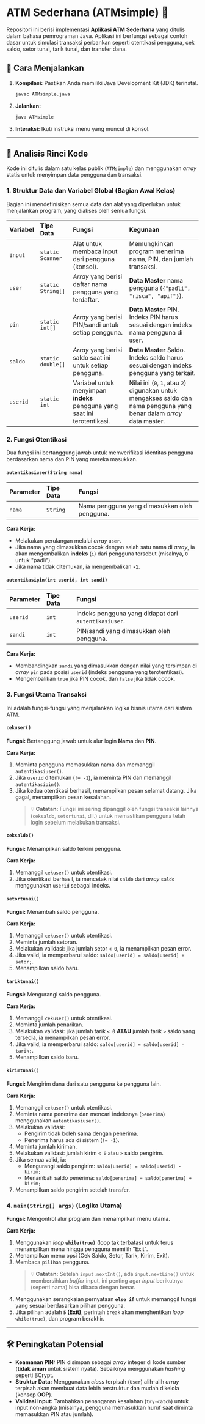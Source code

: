 # ATM Sederhana (ATMsimple) 🏧

Repositori ini berisi implementasi **Aplikasi ATM Sederhana** yang ditulis dalam bahasa pemrograman Java. Aplikasi ini berfungsi sebagai contoh dasar untuk simulasi transaksi perbankan seperti otentikasi pengguna, cek saldo, setor tunai, tarik tunai, dan transfer dana.

## 🚀 Cara Menjalankan

1.  **Kompilasi:** Pastikan Anda memiliki Java Development Kit (JDK) terinstal.
    ```bash
    javac ATMsimple.java
    ```
2.  **Jalankan:**
    ```bash
    java ATMsimple
    ```
3.  **Interaksi:** Ikuti instruksi menu yang muncul di konsol.

-----

## 🔬 Analisis Rinci Kode

Kode ini ditulis dalam satu kelas publik (`ATMsimple`) dan menggunakan *array* statis untuk menyimpan data pengguna dan transaksi.

### 1\. Struktur Data dan Variabel Global (Bagian Awal Kelas)

Bagian ini mendefinisikan semua data dan alat yang diperlukan untuk menjalankan program, yang diakses oleh semua fungsi.

| Variabel | Tipe Data | Fungsi | Kegunaan |
| :--- | :--- | :--- | :--- |
| `input` | `static Scanner` | Alat untuk membaca input dari pengguna (konsol). | Memungkinkan program menerima nama, PIN, dan jumlah transaksi. |
| `user` | `static String[]` | *Array* yang berisi daftar nama pengguna yang terdaftar. | **Data Master** nama pengguna (`{"padli", "risca", "apif"}`). |
| `pin` | `static int[]` | *Array* yang berisi PIN/sandi untuk setiap pengguna. | **Data Master** PIN. Indeks PIN harus sesuai dengan indeks nama pengguna di `user`. |
| `saldo` | `static double[]` | *Array* yang berisi saldo saat ini untuk setiap pengguna. | **Data Master** Saldo. Indeks saldo harus sesuai dengan indeks pengguna yang terkait. |
| `userid` | `static int` | Variabel untuk menyimpan **indeks** pengguna yang saat ini terotentikasi. | Nilai ini (`0`, `1`, atau `2`) digunakan untuk mengakses saldo dan nama pengguna yang benar dalam *array* data master. |

### 2\. Fungsi Otentikasi

Dua fungsi ini bertanggung jawab untuk memverifikasi identitas pengguna berdasarkan nama dan PIN yang mereka masukkan.

#### `autentikasiuser(String nama)`

| Parameter | Tipe Data | Fungsi |
| :--- | :--- | :--- |
| `nama` | `String` | Nama pengguna yang dimasukkan oleh pengguna. |

**Cara Kerja:**

  * Melakukan perulangan melalui *array* `user`.
  * Jika nama yang dimasukkan cocok dengan salah satu nama di *array*, ia akan mengembalikan **indeks** (`i`) dari pengguna tersebut (misalnya, `0` untuk "padli").
  * Jika nama tidak ditemukan, ia mengembalikan **`-1`**.

#### `autentikasipin(int userid, int sandi)`

| Parameter | Tipe Data | Fungsi |
| :--- | :--- | :--- |
| `userid` | `int` | Indeks pengguna yang didapat dari `autentikasiuser`. |
| `sandi` | `int` | PIN/sandi yang dimasukkan oleh pengguna. |

**Cara Kerja:**

  * Membandingkan `sandi` yang dimasukkan dengan nilai yang tersimpan di *array* `pin` pada posisi `userid` (indeks pengguna yang terotentikasi).
  * Mengembalikan `true` jika PIN cocok, dan `false` jika tidak cocok.

### 3\. Fungsi Utama Transaksi

Ini adalah fungsi-fungsi yang menjalankan logika bisnis utama dari sistem ATM.

#### `cekuser()`

**Fungsi:** Bertanggung jawab untuk alur login **Nama** dan **PIN**.

**Cara Kerja:**

1.  Meminta pengguna memasukkan nama dan memanggil `autentikasiuser()`.
2.  Jika `userid` ditemukan (`!= -1`), ia meminta PIN dan memanggil `autentikasipin()`.
3.  Jika kedua otentikasi berhasil, menampilkan pesan selamat datang. Jika gagal, menampilkan pesan kesalahan.
    > 💡 **Catatan:** Fungsi ini sering dipanggil oleh fungsi transaksi lainnya (`ceksaldo`, `setortunai`, dll.) untuk memastikan pengguna telah login sebelum melakukan transaksi.

#### `ceksaldo()`

**Fungsi:** Menampilkan saldo terkini pengguna.

**Cara Kerja:**

1.  Memanggil `cekuser()` untuk otentikasi.
2.  Jika otentikasi berhasil, ia mencetak nilai `saldo` dari *array* `saldo` menggunakan `userid` sebagai indeks.

#### `setortunai()`

**Fungsi:** Menambah saldo pengguna.

**Cara Kerja:**

1.  Memanggil `cekuser()` untuk otentikasi.
2.  Meminta jumlah setoran.
3.  Melakukan validasi: jika jumlah setor `< 0`, ia menampilkan pesan error.
4.  Jika valid, ia memperbarui saldo: `saldo[userid] = saldo[userid] + setor;`.
5.  Menampilkan saldo baru.

#### `tariktunai()`

**Fungsi:** Mengurangi saldo pengguna.

**Cara Kerja:**

1.  Memanggil `cekuser()` untuk otentikasi.
2.  Meminta jumlah penarikan.
3.  Melakukan validasi: jika jumlah tarik `< 0` **ATAU** jumlah tarik `>` saldo yang tersedia, ia menampilkan pesan error.
4.  Jika valid, ia memperbarui saldo: `saldo[userid] = saldo[userid] - tarik;`.
5.  Menampilkan saldo baru.

#### `kirimtunai()`

**Fungsi:** Mengirim dana dari satu pengguna ke pengguna lain.

**Cara Kerja:**

1.  Memanggil `cekuser()` untuk otentikasi.
2.  Meminta nama penerima dan mencari indeksnya (`penerima`) menggunakan `autentikasiuser()`.
3.  Melakukan validasi:
      * Pengirim tidak boleh sama dengan penerima.
      * Penerima harus ada di sistem (`!= -1`).
4.  Meminta jumlah kiriman.
5.  Melakukan validasi: jumlah kirim `< 0` atau `>` saldo pengirim.
6.  Jika semua valid, ia:
      * Mengurangi saldo pengirim: `saldo[userid] = saldo[userid] - kirim;`
      * Menambah saldo penerima: `saldo[penerima] = saldo[penerima] + kirim;`
7.  Menampilkan saldo pengirim setelah transfer.

### 4\. `main(String[] args)` (Logika Utama)

**Fungsi:** Mengontrol alur program dan menampilkan menu utama.

**Cara Kerja:**

1.  Menggunakan *loop* **`while(true)`** (loop tak terbatas) untuk terus menampilkan menu hingga pengguna memilih "Exit".
2.  Menampilkan menu opsi (Cek Saldo, Setor, Tarik, Kirim, Exit).
3.  Membaca `pilihan` pengguna.
    > 💡 **Catatan:** Setelah `input.nextInt()`, ada `input.nextLine()` untuk membersihkan *buffer* input, ini penting agar *input* berikutnya (seperti nama) bisa dibaca dengan benar.
4.  Menggunakan serangkaian pernyataan **`else if`** untuk memanggil fungsi yang sesuai berdasarkan pilihan pengguna.
5.  Jika pilihan adalah **`5` (Exit)**, perintah `break` akan menghentikan *loop* `while(true)`, dan program berakhir.

-----

## 🛠️ Peningkatan Potensial

  * **Keamanan PIN:** PIN disimpan sebagai *array* integer di kode sumber (**tidak aman** untuk sistem nyata). Sebaiknya menggunakan *hashing* seperti BCrypt.
  * **Struktur Data:** Menggunakan *class* terpisah (`User`) alih-alih *array* terpisah akan membuat data lebih terstruktur dan mudah dikelola (konsep **OOP**).
  * **Validasi Input:** Tambahkan penanganan kesalahan (`try-catch`) untuk input non-angka (misalnya, pengguna memasukkan huruf saat diminta memasukkan PIN atau jumlah).